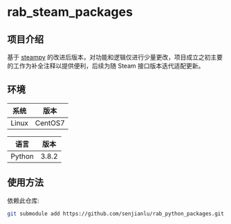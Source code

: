 # rab_steam_packages

## 项目介绍  
基于 [steampy](https://github.com/bukson/steampy) 的改进后版本，对功能和逻辑仅进行少量更改，项目成立之初主要的工作为补全注释以提供便利，后续为随 Steam 接口版本迭代适配更新。  

## 环境
| 系统 | 版本 |  
| -----| ---- |  
| Linux | CentOS7 |  

| 语言 | 版本 |
| -----| ---- |  
| Python | 3.8.2 | 

## 使用方法  
依赖此仓库:
```bash
git submodule add https://github.com/senjianlu/rab_python_packages.git
```